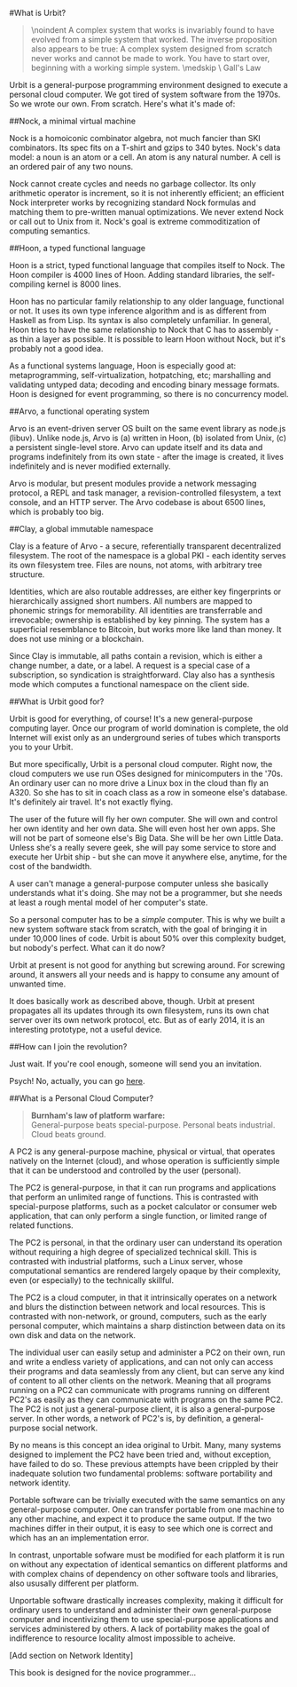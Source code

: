 #What is Urbit?

> \noindent A complex system that works is invariably found to have evolved from a
> simple system that worked. The inverse proposition also appears to be true:
> A complex system designed from scratch never works and cannot be made to
> work. You have to start over, beginning with a working simple system.
> \medskip \\
> Gall's Law


Urbit is a general-purpose programming environment designed to execute a personal cloud computer. We got tired of system software from the 1970s. So we wrote our own. From scratch. Here's what it's made of:

##Nock, a minimal virtual machine

Nock is a homoiconic combinator algebra, not much fancier than SKI combinators. Its spec fits on a T-shirt and gzips to 340 bytes. Nock's data model: a noun is an atom or a cell. An atom is any natural number. A cell is an ordered pair of any two nouns. 

Nock cannot create cycles and needs no garbage collector. Its only arithmetic operator is increment, so it is not inherently efficient; an efficient Nock interpreter works by recognizing standard Nock formulas and matching them to pre-written manual optimizations. We never extend Nock or call out to Unix from it. Nock's goal is extreme commoditization of computing semantics.


##Hoon, a typed functional language 

Hoon is a strict, typed functional language that compiles itself to Nock. The Hoon compiler is 4000 lines of Hoon. Adding standard libraries, the self-compiling kernel is 8000 lines.

Hoon has no particular family relationship to any older language, functional or not. It uses its own type inference algorithm and is as different from Haskell as from Lisp. Its syntax is also completely unfamiliar. In general, Hoon tries to have the same relationship to Nock that C has to assembly - as thin a layer as possible. It is possible to learn Hoon without Nock, but it's probably not a good idea.

As a functional systems language, Hoon is especially good at: metaprogramming, self-virtualization, hotpatching, etc; marshalling and validating untyped data; decoding and encoding binary message formats. Hoon is designed for event programming, so there is no concurrency model.

##Arvo, a functional operating system

Arvo is an event-driven server OS built on the same event library as node.js (libuv). Unlike node.js, Arvo is (a) written in Hoon, (b) isolated from Unix, (c) a persistent single-level store. Arvo can update itself and its data and programs indefinitely from its own state - after the image is created, it lives indefinitely and is never modified externally.

Arvo is modular, but present modules provide a network messaging protocol, a REPL and task manager, a revision-controlled filesystem, a text console, and an HTTP server. The Arvo codebase is about 6500 lines, which is probably too big.

##Clay, a global immutable namespace

Clay is a feature of Arvo - a secure, referentially transparent decentralized filesystem. The root of the namespace is a global PKI - each identity serves its own filesystem tree. Files are nouns, not atoms, with arbitrary tree structure.

Identities, which are also routable addresses, are either key fingerprints or hierarchically assigned short numbers. All numbers are mapped to phonemic strings for memorability. All identities are transferrable and irrevocable; ownership is established by key pinning. The system has a superficial resemblance to Bitcoin, but works more like land than money. It does not use mining or a blockchain.

Since Clay is immutable, all paths contain a revision, which is either a change number, a date, or a label. A request is a special case of a subscription, so syndication is straightforward. Clay also has a synthesis mode which computes a functional namespace on the client side.

##What is Urbit good for?

Urbit is good for everything, of course! It's a new general-purpose computing layer. Once our program of world domination is complete, the old Internet will exist only as an underground series of tubes which transports you to your Urbit.

But more specifically, Urbit is a personal cloud computer. Right now, the cloud computers we use run OSes designed for minicomputers in the '70s. An ordinary user can no more drive a Linux box in the cloud than fly an A320. So she has to sit in coach class as a row in someone else's database. It's definitely air travel. It's not exactly flying.

The user of the future will fly her own computer. She will own and control her own identity and her own data. She will even host her own apps. She will not be part of someone else's Big Data. She will be her own Little Data. Unless she's a really severe geek, she will pay some service to store and execute her Urbit ship - but she can move it anywhere else, anytime, for the cost of the bandwidth.

A user can't manage a general-purpose computer unless she basically understands what it's doing. She may not be a programmer, but she needs at least a rough mental model of her computer's state.

So a personal computer has to be a *simple* computer. This is why we built a new system software stack from scratch, with the goal of bringing it in under 10,000 lines of code. Urbit is about 50% over this complexity budget, but nobody's perfect.
What can it do now?

Urbit at present is not good for anything but screwing around. For screwing around, it answers all your needs and is happy to consume any amount of unwanted time.

It does basically work as described above, though. Urbit at present propagates all its updates through its own filesystem, runs its own chat server over its own network protocol, etc. But as of early 2014, it is an interesting prototype, not a useful device.

##How can I join the revolution?

Just wait. If you're cool enough, someone will send you an invitation.

Psych! No, actually, you can go [here](www.urbit.org/setup).


##What is a Personal Cloud Computer?

>**Burnham's law of platform warfare:**  
>General-purpose beats special-purpose. Personal beats industrial. Cloud beats ground.

A PC2 is any general-purpose machine, physical or virtual, that operates
natively on the Internet (cloud), and whose operation is sufficiently simple
that it can be understood and controlled by the user (personal). 

The PC2 is general-purpose, in that it can run programs and applications that
perform an unlimited range of functions. This is contrasted with special-purpose
platforms, such as a pocket calculator or consumer web application, that can
only perform a single function, or limited range of related functions.

The PC2 is personal, in that the ordinary user can understand its operation
without requiring a high degree of specialized technical skill. This is
contrasted with industrial platforms, such a Linux server, whose computational
semantics are rendered largely opaque by their complexity, even (or especially) to the technically skillful.

The PC2 is a cloud computer, in that it intrinsically operates on a network and
blurs the distinction between network and local resources. This is contrasted
with non-network, or ground, computers, such as the early personal computer,
which maintains a sharp distinction between data on its own disk and data on
the network.

The individual user can easily setup and administer a PC2 on their own, run and
write a endless variety of applications, and can not only can access their
programs and data seamlessly from any client, but can serve any kind of content
to all other clients on the network. Meaning that all programs running on a
PC2 can communicate with programs running on different PC2's as easily as they
can communicate with programs on the same PC2. The PC2 is not just a
general-purpose client, it is also a general-purpose server. In other words, a
network of PC2's is, by definition, a general-purpose social network. 

By no means is this concept an idea original to Urbit. Many, many systems
designed to implement the PC2 have been tried and, without exception, have
failed to do so. These previous attempts have been crippled by their inadequate
solution two fundamental problems: software portability and network identity.

Portable software can be trivially executed with the same semantics on any
general-purpose computer. One can transfer portable from one machine to any
other machine, and expect it to produce the same output. If the two machines
differ in their output, it is easy to see which one is correct and which has an 
an implementation error.

In contrast, unportable sofware must be modified for each platform
it is run on without any expectation of identical semantics on different
platforms and with complex chains of dependency on other software tools and
libraries, also ususally different per platform.

Unportable software drastically increases complexity, making it difficult for
ordinary users to understand and administer their own general-purpose computer
and incentivizing them to use special-purpose applications and services
administered by others. A lack of portability makes the goal of
indifference to resource locality almost impossible to acheive. 

[Add section on Network Identity]


This book is designed for the novice programmer...

